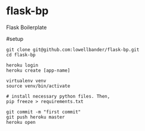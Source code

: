 flask-bp
========

Flask Boilerplate

#setup
````
git clone git@github.com:lowellbander/flask-bp.git
cd flask-bp

heroku login
heroku create [app-name]

virtualenv venv
source venv/bin/activate

# install necessary python files. Then,
pip freeze > requirements.txt

git commit -m "first commit"
git push heroku master
heroku open
````
